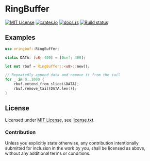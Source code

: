RingBuffer
==========

[![MIT License](https://img.shields.io/badge/License-MIT-yellow.svg)](https://opensource.org/licenses/MIT)
[![crates.io](https://img.shields.io/crates/v/vringbuf.svg)](https://crates.io/crates/vringbuf)
[![docs.rs](https://docs.rs/vringbuf/badge.svg)](https://docs.rs/vringbuf)
[![Build status](https://github.com/CasualX/ringbuf/workflows/CI/badge.svg)](https://github.com/CasualX/ringbuf/actions)

Examples
--------

```rust
use vringbuf::RingBuffer;

static DATA: [u8; 400] = [0xef; 400];

let mut rbuf = RingBuffer::<u8>::new();

// Repeatedly append data and remove it from the tail
for _ in 0..1000 {
	rbuf.extend_from_slice(&DATA);
	rbuf.remove_tail(DATA.len());
}
```

License
-------

Licensed under [MIT License](https://opensource.org/licenses/MIT), see [license.txt](license.txt).

### Contribution

Unless you explicitly state otherwise, any contribution intentionally submitted
for inclusion in the work by you, shall be licensed as above, without any additional terms or conditions.
